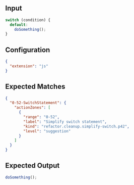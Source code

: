 
## Input
```javascript input
switch (condition) {
  default:
    doSomething();
}
```

## Configuration
```json configuration
{
  "extension": "js"
}
```

## Expected Matches
```json expected matches
{
  "0-52-SwitchStatement": {
    "actionZones": [
      {
        "range": "0-52",
        "label": "Simplify switch statement",
        "kind": "refactor.cleanup.simplify-switch.p42",
        "level": "suggestion"
      }
    ]
  }
}
```

## Expected Output
```javascript expected output
doSomething();
```
